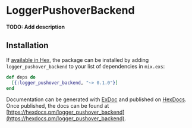 # LoggerPushoverBackend

**TODO: Add description**

## Installation

If [available in Hex](https://hex.pm/docs/publish), the package can be installed
by adding `logger_pushover_backend` to your list of dependencies in `mix.exs`:

```elixir
def deps do
  [{:logger_pushover_backend, "~> 0.1.0"}]
end
```

Documentation can be generated with [ExDoc](https://github.com/elixir-lang/ex_doc)
and published on [HexDocs](https://hexdocs.pm). Once published, the docs can
be found at [https://hexdocs.pm/logger_pushover_backend](https://hexdocs.pm/logger_pushover_backend).

